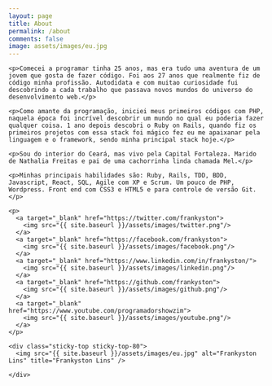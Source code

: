 ```yaml
---
layout: page
title: About
permalink: /about
comments: false
image: assets/images/eu.jpg
---
```


<div class="row justify-content-between">
  <div class="col-md-8 pr-5">

    <p>Comecei a programar tinha 25 anos, mas era tudo uma aventura de um jovem que gosta de fazer código. Foi aos 27 anos que realmente fiz de código minha profissão. Autodidata e com muitao curiosidade fui descobrindo a cada trabalho que passava novos mundos do universo do desenvolvimento web.</p>

    <p>Como amante da programação, iniciei meus primeiros códigos com PHP, naquela época foi incrível descobrir um mundo no qual eu poderia fazer qualquer coisa. 1 ano depois descobri o Ruby on Rails, quando fiz os primeiros projetos com essa stack foi mágico fez eu me apaixanar pela linguagem e o framework, sendo minha principal stack hoje.</p>

    <p>Sou do interior do Ceará, mas vivo pela Capital Fortaleza. Marido de Nathalia Freitas e pai de uma cachorrinha linda chamada Mel.</p>

    <p>Minhas principais habilidades são: Ruby, Rails, TDD, BDD, Javascript, React, SQL, Agile com XP e Scrum. Um pouco de PHP, Wordpress. Front end com CSS3 e HTML5 e para controle de versão Git.</p>

    <p>
      <a target="_blank" href="https://twitter.com/frankyston">
        <img src="{{ site.baseurl }}/assets/images/twitter.png"/>
      </a>
      <a target="_blank" href="https://facebook.com/frankyston">
        <img src="{{ site.baseurl }}/assets/images/facebook.png"/>
      </a>
      <a target="_blank" href="https://www.linkedin.com/in/frankyston/">
        <img src="{{ site.baseurl }}/assets/images/linkedin.png"/>
      </a>
      <a target="_blank" href="https://github.com/frankyston">
        <img src="{{ site.baseurl }}/assets/images/github.png"/>
      </a>
      <a target="_blank" href="https://www.youtube.com/programadorshowzim">
        <img src="{{ site.baseurl }}/assets/images/youtube.png"/>
      </a>
    </p>

  </div>

  <div class="col-md-4">
      
    <div class="sticky-top sticky-top-80">
      <img src="{{ site.baseurl }}/assets/images/eu.jpg" alt="Frankyston Lins" title="Frankyston Lins" />
    
    </div>
  </div>
</div>
